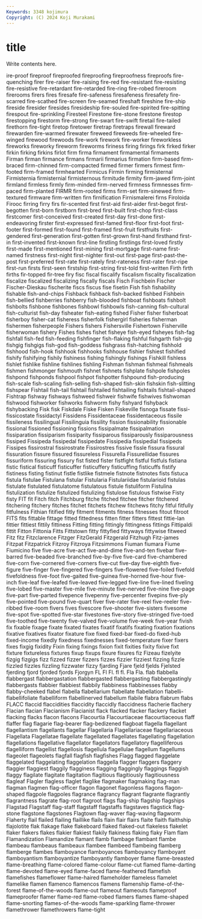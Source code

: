```yaml
---
Keywords: 3348 kojimura
Copyright: (C) 2024 Koji Murakami
---
```


# title

Write contents here.



ire-proof fireproof fireproofed fireproofing fireproofness fireproofs fire-quenching firer fire-raiser
fire-raising fire-red fire-resistant fire-resisting fire-resistive fire-retardant fire-retarded fire-ring fire-robed fireroom
firerooms firers fires firesafe fire-safeness firesafeness firesafety fire-scarred fire-scathed fire-screen
fire-seamed fireshaft fireshine fire-ship fireside firesider firesides firesideship fire-souled fire-spirited
fire-spitting firespout fire-sprinkling Firesteel Firestone fire-stone firestone firestop firestopping firestorm
fire-strong fire-swart fire-swift firetail fire-tailed firethorn fire-tight firetop firetower firetrap
firetraps firewall fireward firewarden fire-warmed firewater fireweed fireweeds fire-wheeled fire-winged
firewood firewoods fire-work firework fire-worker fireworkless fireworks fireworky fireworm fireworms
firiness firing firings firk firked firker firkin firking firkins firlot
firm firma firmament firmamental firmaments Firman firman firmance firmans firmarii
firmarius firmation firm-based firm-braced firm-chinned firm-compacted firmed firmer firmers firmest
firm-footed firm-framed firmhearted Firmicus Firmin firming firmisternal Firmisternia firmisternial firmisternous
firmitude firmity firm-jawed firm-joint firmland firmless firmly firm-minded firm-nerved firmness
firmnesses firm-paced firm-planted FIRMR firm-rooted firms firm-set firm-sinewed firm-textured firmware
firm-written firn firnification Firnismalerei firns Firoloida Firooc firring firry firs
fir-scented first first-aid first-aider first-begot first-begotten first-born firstborn first-bred first-built
first-chop first-class firstcomer first-conceived first-created first-day first-done first-endeavoring firster first-expressed
first-famed first-floor first-foot first-footer first-formed first-found first-framed first-fruit firstfruits first-gendered
first-generation first-gotten first-grown first-hand firsthand first-in first-invented first-known first-line firstling
firstlings first-loved firstly first-made first-mentioned first-mining first-mortgage first-name first-named firstness
first-night first-nighter first-out first-page first-past-the-post first-preferred first-rate first-rately first-rateness first-rater
first-ripe first-run firsts first-seen firstship first-string first-told first-written Firth firth
firths fir-topped fir-tree firy fisc fiscal fiscalify fiscalism fiscality fiscalization
fiscalize fiscalized fiscalizing fiscally fiscals Fisch Fischbein Fischer Fischer-Dieskau fischerite
fiscs fiscus fise fisetin Fish fish fishability fishable fish-and-chips Fishback
fishback fish-backed fishbed Fishbein fish-bellied fishberries fishberry fish-blooded fishboat fishboats
fishbolt fishbolts fishbone fishbones fishbowl fishbowls fish-canning fish-cultural fish-culturist fish-day
fisheater fish-eating fished Fisher fisher fisherboat fisherboy fisher-cat fisheress fisherfolk
fishergirl fisheries fisherman fishermen fisherpeople Fishers fishers Fishersville Fishertown Fisherville
fisherwoman fishery Fishes fishes fishet fisheye fish-eyed fisheyes fish-fag fishfall
fish-fed fish-feeding fishfinger fish-flaking fishful fishgarth fish-gig fishgig fishgigs fish-god
fish-goddess fishgrass fish-hatching fishhold fishhood fish-hook fishhook fishhooks fishhouse fishier
fishiest fishified fishify fishifying fishily fishiness fishing fishingly fishings Fishkill
fishless fishlet fishlike fishline fishlines fishling Fishman fishman fishmeal fishmeals
fishmen fishmonger fishmouth fishnet fishnets fishplate fishpole fishpoles fishpond fishponds
fishpool fishpot fishpotter fishpound fish-producing fish-scale fish-scaling fish-selling fish-shaped fish-skin
fishskin fish-slitting fishspear Fishtail fish-tail fishtail fishtailed fishtailing fishtails fishtail-shaped
Fishtrap fishway fishways fishweed fishweir fishwife fishwives fishwoman fishwood fishworker
fishworks fishworm fishy fishyard fishyback fishybacking Fisk fisk Fiskdale Fiske
Fisken Fiskeville fisnoga fissate fissi- fissicostate fissidactyl Fissidens Fissidentaceae fissidentaceous
fissile fissileness fissilingual Fissilinguia fissility fission fissionability fissionable fissional fissioned
fissioning fissions fissipalmate fissipalmation fissiparation fissiparism fissiparity fissiparous fissiparously fissiparousness
fissiped Fissipeda fissipedal fissipedate Fissipedia fissipedial fissipeds Fissipes fissirostral fissirostrate
Fissirostres fissive fissle fissura fissural fissuration fissure fissured fissureless Fissurella
Fissurellidae fissures fissuriform fissuring fissury fist fisted fister fistfight fistful
fistfuls fistiana fistic fistical fisticuff fisticuffer fisticuffery fisticuffing fisticuffs fistify
fistiness fisting fistinut fistle fistlike fistmele fistnote fistnotes fists fistuca
fistula fistulae Fistulana fistular Fistularia Fistulariidae fistularioid fistulas fistulate fistulated
fistulatome fistulatous fistule fistuliform Fistulina fistulization fistulize fistulized fistulizing fistulose
fistulous fistwise Fisty fisty FIT fit Fitch fitch Fitchburg fitche
fitched fitchee fitcher fitchered fitchering fitchery fitches fitchet fitchets fitchew
fitchews fitchy fitful fitfully fitfulness Fithian fitified fitly fitment fitments
fitness fitnesses fitout fitroot FITS fits fittable fittage fitted fittedness
fitten fitter fitters fittest fittie-lan fittier fittiest fittily fittiness Fitting
fitting fittingly fittingness fittings Fittipaldi fittit Fitton Fittonia Fitts Fittstown
fitty fittyfied fittyways fittywise fitweed Fitz fitz Fitzclarence Fitzger FitzGerald
Fitzgerald Fitzhugh Fitz-james Fitzpat Fitzpatrick Fitzroy Fitzroya Fitzsimmons Fiuman fiumara
Fiume Fiumicino five five-acre five-act five-and-dime five-and-ten fivebar five-barred five-beaded
five-branched five-by-five five-card five-chambered five-corn five-cornered five-corners five-cut five-day five-eighth
five-figure five-finger five-fingered five-fingers five-flowered five-foiled fivefold fivefoldness five-foot five-gaited
five-guinea five-horned five-hour five-inch five-leaf five-leafed five-leaved five-legged five-line five-lined
fiveling five-lobed five-master five-mile five-minute five-nerved five-nine five-page five-part five-parted
fivepence fivepenny five-percenter fivepins five-ply five-pointed five-pound five-quart fiver five-rater
five-reel five-reeler five-ribbed five-room fivers fives fivescore five-shooter five-sisters fivesome
five-spot five-spotted five-star fivestones five-story five-stringed five-toed five-toothed five-twenty five-valved
five-volume five-week five-year fivish fix fixable fixage fixate fixated fixates
fixatif fixatifs fixating fixation fixations fixative fixatives fixator fixature fixe
fixed fixed-bar fixed-do fixed-hub fixed-income fixedly fixedness fixednesses fixed-temperature fixer
fixers fixes fixgig fixidity Fixin fixing fixings fixion fixit fixities
fixity fixive fixt fixture fixtureless fixtures fixup fixups fixure fixures
fiz Fizeau fizelyite fizgig fizgigs fizz fizzed fizzer fizzers fizzes
fizzier fizziest fizzing fizzle fizzled fizzles fizzling fizzwater fizzy fjarding
Fjare fjeld fjelds Fjelsted fjerding fjord fjorded fjords Fjorgyn FL
Fl Fl. fl fl. Fla Fla. flab flabbella flabbergast flabbergastation
flabbergasted flabbergasting flabbergastingly flabbergasts flabbier flabbiest flabbily flabbiness flabbinesses flabby
flabby-cheeked flabel flabella flabellarium flabellate flabellation flabelli- flabellifoliate flabelliform flabellinerved
flabellum flabile flabra flabrum flabs FLACC flaccid flaccidities flaccidity flaccidly
flaccidness flacherie flachery Flacian flacian Flacianism Flacianist flack flacked flacker
flackery flacket flacking flacks flacon flacons Flacourtia Flacourtiaceae flacourtiaceous flaff
flaffer flag flagarie flag-bearer flag-bedizened flagboat flagella flagellant flagellantism flagellants
flagellar Flagellaria Flagellariaceae flagellariaceous Flagellata Flagellatae flagellate flagellated flagellates flagellating
flagellation flagellations flagellative flagellator flagellators flagellatory flagelliferous flagelliform flagellist flagellosis
flagellula flagellulae flagellum flagellums flageolet flageolets flagfall flagfish flagfishes Flagg
flagged flaggelate flaggelated flaggelating flaggelation flaggella flagger flaggers flaggery flaggier
flaggiest flaggily flagginess flagging flaggingly flaggings flaggish flaggy flagilate flagitate
flagitation flagitious flagitiously flagitiousness flagleaf Flagler flagless flaglet flaglike flagmaker
flagmaking flag-man flagman flagmen flag-officer flagon flagonet flagonless flagons flagon-shaped
flagpole flagpoles flagrance flagrancy flagrant flagrante flagrantly flagrantness flagrate flag-root
flagroot flags flag-ship flagship flagships Flagstad Flagstaff flag-staff flagstaff flagstaffs
flagstaves flagstick flag-stone flagstone flagstones Flagtown flag-waver flag-waving flagworm Flaherty
flail flailed flailing flaillike flails flain flair flairs flaite flaith
flaithship flajolotite flak flakage flake flakeboard flaked flaked-out flakeless flakelet
flaker flakers flakes flakier flakiest flakily flakiness flaking flaky Flam
flam Flamandization Flamandize flamant flamb flambage flambant flambe flambeau flambeaus
flambeaux flambee flambeed flambeing flamberg flamberge flambes flamboyance flamboyances flamboyancy
flamboyant flamboyantism flamboyantize flamboyantly flamboyer flame flame-breasted flame-breathing flame-colored flame-colour
flame-cut flamed flame-darting flame-devoted flame-eyed flame-faced flame-feathered flamefish flamefishes flameflower
flame-haired flameholder flameless flamelet flamelike flamen flamenco flamencos flamens flamenship
flame-of-the-forest flame-of-the-woods flame-out flameout flameouts flameproof flameproofer flamer flame-red flame-robed
flamers flames flame-shaped flame-snorting flames-of-the-woods flame-sparkling flame-thrower flamethrower flamethrowers flame-tight
